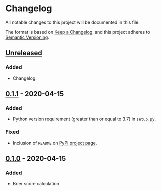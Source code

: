 # Changelog
All notable changes to this project will be documented in this file.

The format is based on [Keep a Changelog](https://keepachangelog.com/en/1.0.0/), and this project adheres to [Semantic Versioning](https://semver.org/spec/v2.0.0.html).

## [Unreleased]
### Added
- Changelog.

## [0.1.1] - 2020-04-15
### Added
- Python version requirement (greater than or equal to 3.7) in `setup.py`.

### Fixed
- Inclusion of `README` on [PyPi project page](https://pypi.org/project/predictionscorer/).

## [0.1.0] - 2020-04-15
### Added
- Brier score calculation

[Unreleased]: https://github.com/olivierlacan/keep-a-changelog/compare/v0.1.1...HEAD
[0.1.1]: https://github.com/olivierlacan/keep-a-changelog/compare/v0.1.0...v0.1.1
[0.1.0]: https://github.com/yhoiseth/python-prediction-scorer/releases/tag/v0.1.0

